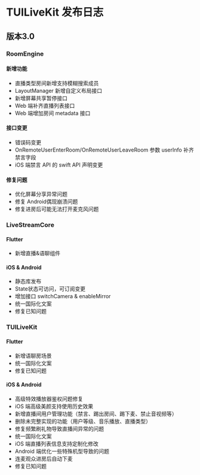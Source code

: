 # TUILiveKit 发布日志

## 版本3.0

### RoomEngine
#### 新增功能
- 直播类型房间新增支持模糊搜索成员
- LayoutManager 新增自定义布局接口
- 新增屏幕共享暂停接口
- Web 端补齐直播列表接口
- Web 端增加房间 metadata 接口

#### 接口变更
- 错误码变更
- OnRemoteUserEnterRoom/OnRemoteUserLeaveRoom 参数 userInfo 补齐禁言字段
- iOS 端禁言 API 的 swift API 声明变更

#### 修复问题
- 优化屏幕分享异常问题
- 修复 Android偶现崩溃问题
- 修复进房后可能无法打开麦克风问题

### LiveStreamCore
#### Flutter
- 新增直播&语聊组件

#### iOS & Android
- 静态库发布
- State状态可访问，可订阅变更
- 增加接口 switchCamera & enableMirror
- 统一国际化文案
- 修复已知问题

### TUILiveKit
#### Flutter
- 新增语聊房场景
- 统一国际化文案
- 修复已知问题

#### iOS & Android
- 高级特效播放器鉴权问题修复
- iOS 端高级美颜支持使用历史效果
- 新增直播间用户管理功能（禁言、踢出房间、踢下麦、禁止音视频等）
- 删除未完整实现的功能（用户等级、音乐播放、直播类型）
- 修复频繁刷礼物导致直播间异常的问题
- 统一国际化文案
- iOS 端直播列表信息支持定制化修改
- Android 端优化一些特殊机型导致的问题
- 连麦观众进房后自动下麦
- 修复已知问题
